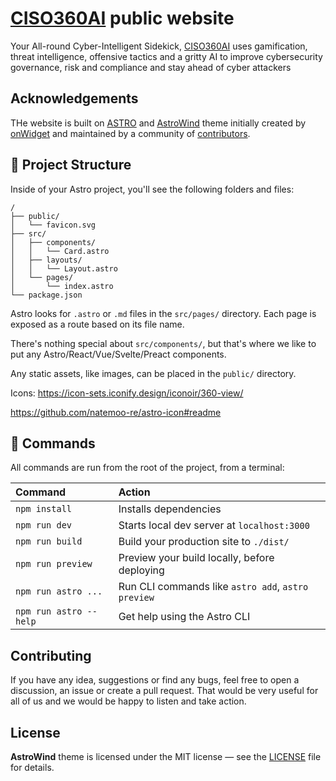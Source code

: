 # [CISO360AI](https://ciso360.ai) public website

Your All-round Cyber-Intelligent Sidekick, [CISO360AI](https://ciso360.ai) uses gamification, threat intelligence, offensive tactics and a gritty AI to improve cybersecurity governance, risk and compliance and stay ahead of cyber attackers

## Acknowledgements

THe website is built on [ASTRO](https://docs.astro.build) and [AstroWind](https://github.com/onwidget/astrowind) theme initially created by [onWidget](https://onwidget.com) and maintained by a community of [contributors](https://github.com/onwidget/astrowind/graphs/contributors).


## 🚀 Project Structure

Inside of your Astro project, you'll see the following folders and files:

```
/
├── public/
│   └── favicon.svg
├── src/
│   ├── components/
│   │   └── Card.astro
│   ├── layouts/
│   │   └── Layout.astro
│   └── pages/
│       └── index.astro
└── package.json
```

Astro looks for `.astro` or `.md` files in the `src/pages/` directory. Each page is exposed as a route based on its file name.

There's nothing special about `src/components/`, but that's where we like to put any Astro/React/Vue/Svelte/Preact components.

Any static assets, like images, can be placed in the `public/` directory.

Icons:
https://icon-sets.iconify.design/iconoir/360-view/

https://github.com/natemoo-re/astro-icon#readme

## 🧞 Commands

All commands are run from the root of the project, from a terminal:

| Command                | Action                                             |
| :--------------------- | :------------------------------------------------- |
| `npm install`          | Installs dependencies                              |
| `npm run dev`          | Starts local dev server at `localhost:3000`        |
| `npm run build`        | Build your production site to `./dist/`            |
| `npm run preview`      | Preview your build locally, before deploying       |
| `npm run astro ...`    | Run CLI commands like `astro add`, `astro preview` |
| `npm run astro --help` | Get help using the Astro CLI                       |


## Contributing

If you have any idea, suggestions or find any bugs, feel free to open a discussion, an issue or create a pull request. 
That would be very useful for all of us and we would be happy to listen and take action.

## License

**AstroWind** theme is licensed under the MIT license — see the [LICENSE](https://github.com/onwidget/astrowind/blob/main/LICENSE.md) file for details.
